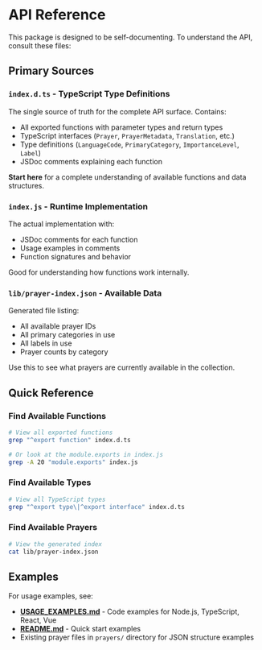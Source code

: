 # API Reference

This package is designed to be self-documenting. To understand the API, consult these files:

## Primary Sources

### **`index.d.ts`** - TypeScript Type Definitions
The single source of truth for the complete API surface. Contains:
- All exported functions with parameter types and return types
- TypeScript interfaces (`Prayer`, `PrayerMetadata`, `Translation`, etc.)
- Type definitions (`LanguageCode`, `PrimaryCategory`, `ImportanceLevel`, `Label`)
- JSDoc comments explaining each function

**Start here** for a complete understanding of available functions and data structures.

### **`index.js`** - Runtime Implementation
The actual implementation with:
- JSDoc comments for each function
- Usage examples in comments
- Function signatures and behavior

Good for understanding how functions work internally.

### **`lib/prayer-index.json`** - Available Data
Generated file listing:
- All available prayer IDs
- All primary categories in use
- All labels in use
- Prayer counts by category

Use this to see what prayers are currently available in the collection.

## Quick Reference

### Find Available Functions
```bash
# View all exported functions
grep "^export function" index.d.ts

# Or look at the module.exports in index.js
grep -A 20 "module.exports" index.js
```

### Find Available Types
```bash
# View all TypeScript types
grep "^export type\|^export interface" index.d.ts
```

### Find Available Prayers
```bash
# View the generated index
cat lib/prayer-index.json
```

## Examples

For usage examples, see:
- **[USAGE_EXAMPLES.md](USAGE_EXAMPLES.md)** - Code examples for Node.js, TypeScript, React, Vue
- **[README.md](../README.md)** - Quick start examples
- Existing prayer files in `prayers/` directory for JSON structure examples
